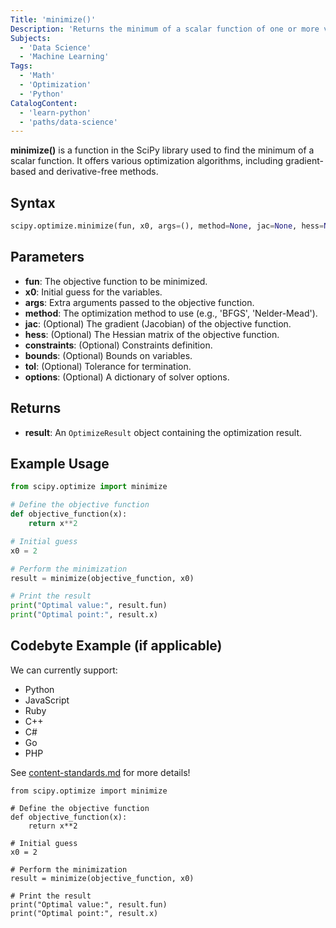 ```yaml
---
Title: 'minimize()'
Description: 'Returns the minimum of a scalar function of one or more variables using optimization methods from SciPy.'  
Subjects: 
  - 'Data Science'
  - 'Machine Learning'
Tags:
  - 'Math'
  - 'Optimization'
  - 'Python'
CatalogContent: 
  - 'learn-python'
  - 'paths/data-science'
---
```


**minimize()** is a function in the SciPy library used to find the minimum of a scalar function. It offers various optimization algorithms, including gradient-based and derivative-free methods.

## Syntax

```python
scipy.optimize.minimize(fun, x0, args=(), method=None, jac=None, hess=None, constraints=(), bounds=None, tol=None, options=None)
```

## Parameters

- **fun**: The objective function to be minimized.
- **x0**: Initial guess for the variables.
- **args**: Extra arguments passed to the objective function.
- **method**: The optimization method to use (e.g., 'BFGS', 'Nelder-Mead').
- **jac**: (Optional) The gradient (Jacobian) of the objective function.
- **hess**: (Optional) The Hessian matrix of the objective function.
- **constraints**: (Optional) Constraints definition.
- **bounds**: (Optional) Bounds on variables.
- **tol**: (Optional) Tolerance for termination.
- **options**: (Optional) A dictionary of solver options.

## Returns

- **result**: An `OptimizeResult` object containing the optimization result.

## Example Usage

```python
from scipy.optimize import minimize

# Define the objective function
def objective_function(x):
    return x**2

# Initial guess
x0 = 2

# Perform the minimization
result = minimize(objective_function, x0)

# Print the result
print("Optimal value:", result.fun)
print("Optimal point:", result.x)
```

## Codebyte Example (if applicable)

We can currently support:

- Python
- JavaScript
- Ruby
- C++
- C#
- Go
- PHP

See [content-standards.md](https://github.com/Codecademy/docs/blob/main/documentation/content-standards.md) for more details!

```codebyte/python
from scipy.optimize import minimize

# Define the objective function
def objective_function(x):
    return x**2

# Initial guess
x0 = 2

# Perform the minimization
result = minimize(objective_function, x0)

# Print the result
print("Optimal value:", result.fun)
print("Optimal point:", result.x)
```
